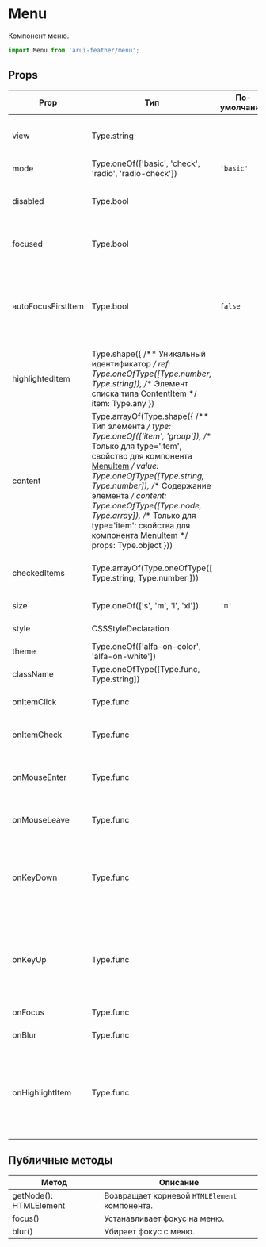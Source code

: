# Menu

Компонент меню.

```javascript
import Menu from 'arui-feather/menu';
```




## Props


| Prop  | Тип  | По-умолчанию | Обязательный | Описание |
| ----- | ---- | ------------ | ------------ |----------|
| view | Type.string |  |  | Тип расположения меню: 'horizontal' |
| mode | Type.oneOf(['basic', 'check', 'radio', 'radio-check']) | `'basic'`  |  | Тип списка вариантов меню |
| disabled | Type.bool |  |  | Управление возможностью изменения значения |
| focused | Type.bool |  |  | Управление состоянием фокуса элемента |
| autoFocusFirstItem | Type.bool | `false`  |  | Управление автоматическим фокусом на первом элементе при вызове публичного метода focus |
| highlightedItem | Type.shape({ /** Уникальный идентификатор */ ref: Type.oneOfType([Type.number, Type.string]), /** Элемент списка типа ContentItem */ item: Type.any }) |  |  | Элемент меню, на котором стоит выделение |
| content | Type.arrayOf(Type.shape({ /** Тип элемента */ type: Type.oneOf(['item', 'group']), /** Только для type='item', свойство для компонента [MenuItem](../menu-item/) */ value: Type.oneOfType([Type.string, Type.number]), /** Содержание элемента */ content: Type.oneOfType([Type.node, Type.array]), /** Только для type='item': свойства для компонента [MenuItem](../menu-item/) */ props: Type.object })) |  |  | Список объектов ContentItem |
| checkedItems | Type.arrayOf(Type.oneOfType([ Type.string, Type.number ])) |  |  | Список значений выбранных элементов |
| size | Type.oneOf(['s', 'm', 'l', 'xl']) | `'m'`  |  | Размер компонента |
| style | CSSStyleDeclaration |  |  | Объект со стилями |
| theme | Type.oneOf(['alfa-on-color', 'alfa-on-white']) |  |  | Тема компонента |
| className | Type.oneOfType([Type.func, Type.string]) |  |  | Дополнительный класс |
| onItemClick | Type.func |  |  | Обработчик клика по варианту меню |
| onItemCheck | Type.func |  |  | Обработчик выбора варианта меню |
| onMouseEnter | Type.func |  |  | Обработчик события наведения курсора на меню |
| onMouseLeave | Type.func |  |  | Обработчик события снятия курсора с меню |
| onKeyDown | Type.func |  |  | Обработчик события нажатия на клавишу клавиатуры в момент, когда фокус находится на компоненте |
| onKeyUp | Type.func |  |  | Обработчик события отжатия на клавишу клавиатуры в момент, когда фокус находится на компоненте |
| onFocus | Type.func |  |  | Обработчик фокуса |
| onBlur | Type.func |  |  | Обработчик снятия фокуса |
| onHighlightItem | Type.func |  |  | Обработчик события выделения элемента меню, принимает на вход переменную типа HighlightedItem |





## Публичные методы
| Метод  | Описание |
| ------ | -------- |
| getNode(): HTMLElement | Возвращает корневой `HTMLElement` компонента. |
| focus() | Устанавливает фокус на меню. |
| blur() | Убирает фокус с меню. |










